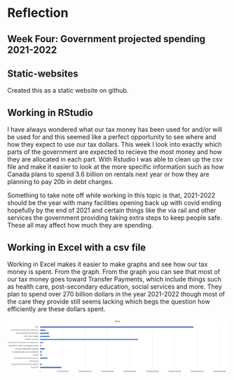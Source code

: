 # **Reflection**


## **Week Four: Government projected spending 2021-2022**

## **Static-websites**

Created this as a static website on github.

## **Working in RStudio**

I have always wondered what our tax money has been used for and/or will be used for and this seemed like a perfect opportunity to see where and how they expect to use our tax dollars. This week I look into exactly which parts of the government are expected to recieve the most money and how they are allocated in each part. With Rstudio I was able to clean up the csv file and make it easier to look at the more specific information such as how Canada plans to spend 3.6 billion on rentals next year or how they are planning to pay 20b in debt charges.

Something to take note off while working in this topic is that, 2021-2022 should be the year with many facilities opening back up with covid ending hopefully by the end of 2021 and certain things like the via rail and other services the government providing taking extra steps to keep people safe. These all may affect how much they are spending.

## **Working in Excel with a csv file**

Working in Excel makes it easier to make graphs and see how our tax money is spent. From the graph. From the graph you can see that most of our tax money goes toward Transfer Payments, which include things such as health care, post-secondary education, social services and more. They plan to spend over 270 billion dollars in the year 2021-2022 though most of the care they provide still seems lacking which begs the question how efficiently are these dollars spent. 


![Total Expenditures](totalExpend.png)
